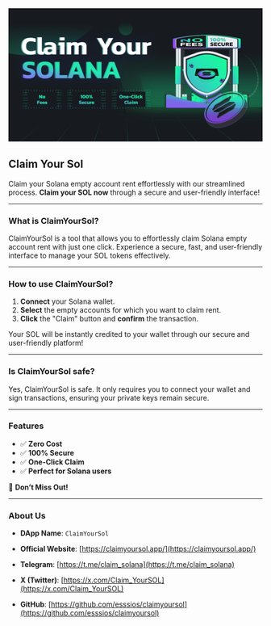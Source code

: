 <img src="https://github.com/esssios/claimyoursol/blob/master/20250208-222027.png" alt="Claim Your Sol" width="600" />

## Claim Your Sol

Claim your Solana empty account rent effortlessly with our streamlined process. **Claim your SOL now** through a secure and user-friendly interface!

----

### What is ClaimYourSol?

ClaimYourSol is a tool that allows you to effortlessly claim Solana empty account rent with just one click. Experience a secure, fast, and user-friendly interface to manage your SOL tokens effectively.

---

### How to use ClaimYourSol?

1. **Connect** your Solana wallet.  
2. **Select** the empty accounts for which you want to claim rent.  
3. **Click** the "Claim" button and **confirm** the transaction.  

Your SOL will be instantly credited to your wallet through our secure and user-friendly platform!

---

### Is ClaimYourSol safe?

Yes, ClaimYourSol is safe. It only requires you to connect your wallet and sign transactions, ensuring your private keys remain secure.

---

### Features

- ✅ **Zero Cost**  
- ✅ **100% Secure**  
- ✅ **One-Click Claim**  
- ✅ **Perfect for Solana users**  

💸 **Don’t Miss Out!**

---

### About Us
- **DApp Name**: `ClaimYourSol`

- **Official Website**: [https://claimyoursol.app/](https://claimyoursol.app/)

- **Telegram**: [https://t.me/claim_solana](https://t.me/claim_solana)

- **X (Twitter)**: [https://x.com/Claim_YourSOL](https://x.com/Claim_YourSOL)

- **GitHub**: [https://github.com/esssios/claimyoursol](https://github.com/esssios/claimyoursol)
